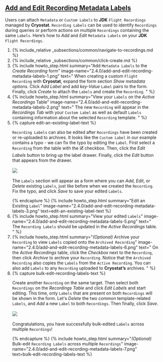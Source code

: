 ## [Add and Edit Recording Metadata Labels](#add-and-edit-recording-metadata-labels)
Users can attach `Metadata` or `Custom Labels` to **JDK** `Flight Recordings` managed by **Cryostat**. `Recording Labels` can be used to identify `Recordings` during queries or perform actions on multiple `Recordings` containing the same `Labels`. Here’s how to *Add* and *Edit* `Metadata Labels` on your **JDK** `Flight Recordings`.

<ol>
  <li>
    {% include_relative _subsections/common/navigate-to-recordings.md %}
  </li>
  <li>
    {% include_relative _subsections/common/click-create.md %}
  </li>
  <li>
    {% include howto_step.html
      summary="Add <code>Metadata Labels</code> to the <i>Create Recording</i> form"
      image-name="2.4.0/add-and-edit-recording-metadata-labels-1.png"
      text="
        When creating a custom <code>Flight Recording</code> with <b>Cryostat</b>, expand the form section <i>Show metadata options</i>. Click <i>Add Label</i> and add <i>key-Value</i> <code>Label</code> pairs to the form. Finally, click <i>Create</i> to attach the <code>Labels</code> and create the <code>Recording</code>.
      "
    %}
  </li>
  <li>
    {% include howto_step.html
      summary="View your <code>Labels</code> on the <i>Active Recordings</i> Table"
      image-name="2.4.0/add-and-edit-recording-metadata-labels-2.png"
      text="
        The new <code>Recording</code> will appear in the <i>Recordings Tab</i> with your <code>Custom Label</code> as well as default <code>Labels</code> containing information about the selected <code>Recording</code> template.
      "
    %}
  </li>
  <li>
    {% capture edit-an-existing-label-text %}
    <p>
      <code>Recording Labels</code> can also be edited after <code>Recordings</code> have been created or re-uploaded to archives. It looks like the <code>Custom Label</code> in our example contains a typo - we can fix the typo by editing the <code>Label</code>. First select a <code>Recording</code> from the table with the 🗹 checkbox. Then, click the <i>Edit Labels</i> button to bring up the label drawer. Finally, click the <i>Edit</i> button that appears from the drawer.
      <br><br>
      <a href="{{ site.url }}/images/2.4.0/add-and-edit-recording-metadata-labels-4.png" target="_blank">
        <img src="{{ site.url }}/images/2.4.0/add-and-edit-recording-metadata-labels-4.png">
      </a>
      <br><br>
      The <code>Labels</code> section will appear as a form where you can <i>Add</i>, <i>Edit</i>, or <i>Delete</i> existing <code>Labels</code>, just like before when we created the <code>Recording</code>. Fix the typo, and click <i>Save</i> to save your edited <code>Labels</code>.
    </p>
    {% endcapture %}
    {% include howto_step.html
      summary="Edit an Existing <code>Label</code>"
      image-name="2.4.0/add-and-edit-recording-metadata-labels-3.png"
      text=edit-an-existing-label-text
    %}
  </li>
  <li>
    {% include howto_step.html
      summary="View your edited <code>Labels</code>"
      image-name="2.4.0/add-and-edit-recording-metadata-labels-5.png"
      text="
        The <code>Recording Labels</code> should be updated in the <i>Active Recordings</i> table.
      "
    %}
  </li>
  <li>
    {% include howto_step.html
      summary="<i>(Optional)</i> Archive your <code>Recording</code> to view <code>Labels</code> copied onto the <code>Archived Recording</code>"
      image-name="2.4.0/add-and-edit-recording-metadata-labels-6.png"
      text="
        On the <i>Active Recordings</i> table, click the <i>Checkbox</i> next to the <code>Recording</code>, then click <i>Archive</i> to archive your <code>Recording</code>. Notice that the <code>Archived Recording</code> also copies the <code>Labels</code> from the <code>Active Recording</code>. You can also add <code>Labels</code> to any <code>Recording</code> uploaded to <b>Cryostat’s</b> archives.
      "
    %}
  </li>
  <li>
    {% capture bulk-edit-recording-labels-text %}
    <p>
      Create another <code>Recording</code> on the same target. Then select both <code>Recordings</code> on the <i>Recordings Table</i> and click <i>Edit Labels</i> and start editing. This time, only <code>Labels</code> that are present on both <code>Recordings</code> will be shown in the form. Let's <i>Delete</i> the two common template-related <code>Labels</code>, and <i>Add</i> a new <code>Label</code> to both <code>Recordings</code>. Then finally, click <i>Save</i>.
      <br><br>
      <a href="{{ site.url }}/images/2.4.0/add-and-edit-recording-metadata-labels-8.png" target="_blank">
        <img src="{{ site.url }}/images/2.4.0/add-and-edit-recording-metadata-labels-8.png">
      </a>
      <br><br>
      Congratulations, you have successfully bulk-edited <code>Labels</code> across multiple <code>Recordings</code>!
    </p>
    {% endcapture %}
    {% include howto_step.html
      summary="<i>(Optional)</i> Bulk-edit <code>Recording Labels</code> across multiple <code>Recordings</code>"
      image-name="2.4.0/add-and-edit-recording-metadata-labels-7.png"
      text=bulk-edit-recording-labels-text
    %}
  </li>
</ol>
